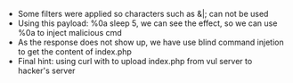 - Some filters were applied so characters such as &|; can not be used
- Using this payload: %0a sleep 5, we can see the effect, so we can use %0a to inject malicious cmd
- As the response does not show up, we have use blind command injetion to get the content of index.php
- Final hint: using curl with to upload index.php from vul server to hacker's server
